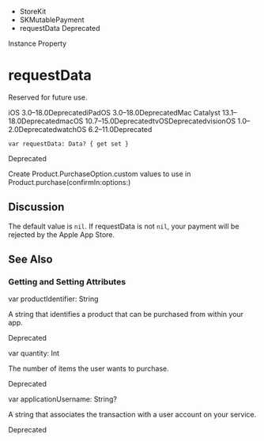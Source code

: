 

- StoreKit
- SKMutablePayment
-  requestData Deprecated

Instance Property

# requestData

Reserved for future use.

iOS 3.0–18.0DeprecatediPadOS 3.0–18.0DeprecatedMac Catalyst 13.1–18.0DeprecatedmacOS 10.7–15.0DeprecatedtvOSDeprecatedvisionOS 1.0–2.0DeprecatedwatchOS 6.2–11.0Deprecated

``` source
var requestData: Data? { get set }
```

Deprecated

Create Product.PurchaseOption.custom values to use in Product.purchase(confirmIn:options:)

## Discussion

The default value is `nil`. If requestData is not `nil`, your payment will be rejected by the Apple App Store.

## See Also

### Getting and Setting Attributes

var productIdentifier: String

A string that identifies a product that can be purchased from within your app.

Deprecated

var quantity: Int

The number of items the user wants to purchase.

Deprecated

var applicationUsername: String?

A string that associates the transaction with a user account on your service.

Deprecated

